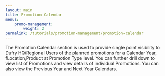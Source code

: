 ```yaml
---
layout: main
title: Promotion Calendar
menus: 
    promo-management:
        weight: 2
permalink: /tutorials/promotion-management/promotion-calendar
---
```

The Promotion Calendar section is used to provide single point visibility to Dufry HQ/Regional Users of the planned promotions for a Calendar Year, fLocation,Product  at Promotion Type level. You can further drill down to view list of Promotions and view details of individual Promotions. You can also view the Previous Year and Next Year Calendars.
